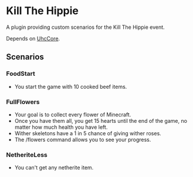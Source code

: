 # Kill The Hippie
A plugin providing custom scenarios for the Kill The Hippie event.

Depends on [UhcCore](https://github.com/Mezy/UhcCore).

## Scenarios

### FoodStart
- You start the game with 10 cooked beef items.

### FullFlowers
- Your goal is to collect every flower of Minecraft.
- Once you have them all, you get 15 hearts until the end of the game, no matter how much health you have left.
- Wither skeletons have a 1 in 5 chance of giving wither roses.
- The /flowers command allows you to see your progress.

### NetheriteLess
- You can't get any netherite item.
